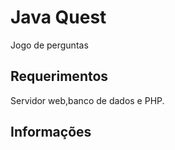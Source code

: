 # Java Quest

Jogo de perguntas

Requerimentos
-------------

Servidor web,banco de dados e PHP.

Informações 
-----------

